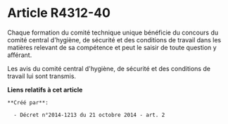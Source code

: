 # Article R4312-40

Chaque formation du comité technique unique bénéficie du concours du comité central d'hygiène, de sécurité et des conditions
de travail dans les matières relevant de sa compétence et peut le saisir de toute question y afférant. 

Les avis du comité central d'hygiène, de sécurité et des conditions de travail lui sont transmis.

**Liens relatifs à cet article**

	**Créé par**:

	  - Décret n°2014-1213 du 21 octobre 2014 - art. 2
